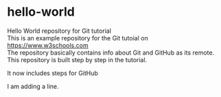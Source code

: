 # hello-world
Hello World repository for Git tutorial <br>
This is an example repository for the Git tutoial on https://www.w3schools.com <br>
The repository basically contains info about Git and GitHub as its remote. <br>
This repository is built step by step in the tutorial. 

It now includes steps for GitHub

I am adding a line.
